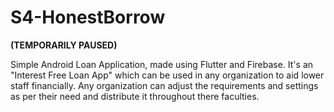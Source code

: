 # S4-HonestBorrow
**(TEMPORARILY PAUSED)**

Simple Android Loan Application, made using Flutter and Firebase. It's an "Interest Free Loan App" which can be used in any organization to aid lower staff financially. Any organization can adjust the requirements and settings as per their need and distribute it throughout there faculties.
